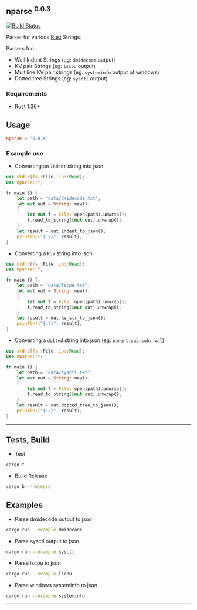 nparse <sup>0.0.3</sup>
----------
[![Build Status](https://travis-ci.com/marirs/nparse.svg?branch=master)](https://travis-ci.com/marirs/nparse)

Parser for various [Rust](https://www.rust-lang.org/) Strings.

Parsers for:
- Well Indent Strings (eg: `dmidecode` output)
- KV pair Strings (eg: `lscpu` output)
- Multiline KV pair strings (eg: `systeminfo` output of windows)
- Dotted tree Strings (eg: `sysctl` output)

### Requirements

- Rust 1.36+

## Usage

```toml
nparse = "0.0.4"
```

### Example use

- Converting an `Indent` string into json

```rust
use std::{fs::File, io::Read};
use nparse::*;

fn main () {
    let path = "data/dmidecode.txt";
    let mut out = String::new();
    {
        let mut f = File::open(path).unwrap();
        f.read_to_string(&mut out).unwrap();
    }
    let result = out.indent_to_json();
    println!("{:?}", result);
}
```

- Converting a `K:V` string into json

```rust
use std::{fs::File, io::Read};
use nparse::*;

fn main () {
    let path = "data/lscpu.txt";
    let mut out = String::new();
    {
        let mut f = File::open(path).unwrap();
        f.read_to_string(&mut out).unwrap();
    }
    let result = out.kv_str_to_json();
    println!("{:?}", result);
}
```

- Converting a `dotted` string into json (eg: `parent.sub.sub: val`)

```rust
use std::{fs::File, io::Read};
use nparse::*;

fn main () {
    let path = "data/sysctl.txt";
    let mut out = String::new();
    {
        let mut f = File::open(path).unwrap();
        f.read_to_string(&mut out).unwrap();
    }
    let result = out.dotted_tree_to_json();
    println!("{:?}", result);
}
```

---

## Tests, Build

- Test
```bash
cargo t 
```

- Build Release
```bash
cargo b --release
```

## Examples

- Parse dmidecode output to json
```bash
cargo run --example dmidecode
```

- Parse sysctl output to json
```bash
cargo run --example sysctl
```

- Parse lscpu to json
```bash
cargo run --example lscpu
```

- Parse windows systeminfo to json
```bash
cargo run --example systeminfo
```

---
